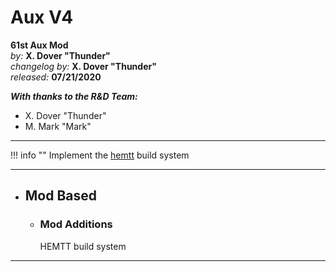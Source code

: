 # Aux V4

**61st Aux Mod**  
*by:* **X. Dover "Thunder"**  
*changelog by:* **X. Dover "Thunder"**  
*released:* **07/21/2020**  

***With thanks to the R&D Team:***

+ X. Dover "Thunder"
+ M. Mark "Mark"

---

!!! info ""
    Implement the [hemtt](https://github.com/synixebrett/HEMTT) build system

---

+ ## Mod Based

    + ### Mod Additions

        HEMTT build system

    <!-- + ### Mod Changes -->

    <!-- + ### Mod Fixes -->

<!-- + ## Vehicle Based

    + ### Vehicle Additions

    + ### Vehicle Changes

    + ### Vehicle Fixes -->

---

<!-- + ## Misc

    + ### Additions

    + ### Changes

    + ### Fixes -->
